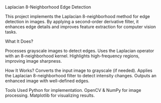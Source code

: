 Laplacian 8-Neighborhood Edge Detection

This project implements the Laplacian 8-neighborhood method for edge detection in images. By applying a second-order derivative filter, it enhances edge details and improves feature extraction for computer vision tasks.

What It Does?

Processes grayscale images to detect edges.
Uses the Laplacian operator with an 8-neighborhood kernel.
Highlights high-frequency regions, improving image sharpness.

How It Works?
Converts the input image to grayscale (if needed).
Applies the Laplacian 8-neighborhood filter to detect intensity changes.
Outputs an enhanced image with well-defined edges.

Tools Used
Python for implementation.
OpenCV & NumPy for image processing.
Matplotlib for visualizing results.
